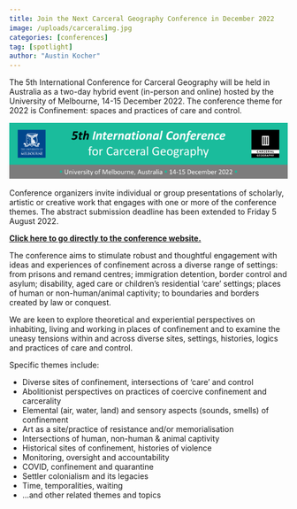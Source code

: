 ```yaml
---
title: Join the Next Carceral Geography Conference in December 2022
image: /uploads/carceralimg.jpg
categories: [conferences]
tag: [spotlight]
author: "Austin Kocher"
---
```


The 5th International Conference for Carceral Geography will be held in Australia as a two-day hybrid event (in-person and online) hosted by the University of Melbourne, 14-15 December 2022. The conference theme for 2022 is Confinement: spaces and practices of care and control.

<p align="center">
  <img src="/uploads/carceralgeographybanner.png">
</p>

Conference organizers invite individual or group presentations of scholarly, artistic or creative work that engages with one or more of the conference themes. The abstract submission deadline has been extended to Friday 5 August 2022.

[**Click here to go directly to the conference website.**](https://carceralgeography.com/events/conferences/5th-international-conference/call-for-papers-5th-international-conference-for-carceral-geography/)

The conference aims to stimulate robust and thoughtful engagement with ideas and experiences of confinement across a diverse range of settings: from prisons and remand centres; immigration detention, border control and asylum; disability, aged care or children’s residential ‘care’ settings; places of human or non-human/animal captivity; to boundaries and borders created by law or conquest.

We are keen to explore theoretical and experiential perspectives on inhabiting, living and working in places of confinement and to examine the uneasy tensions within and across diverse sites, settings, histories, logics and practices of care and control.

Specific themes include:
- Diverse sites of confinement, intersections of ‘care’ and control
- Abolitionist perspectives on practices of coercive confinement and carcerality
- Elemental (air, water, land) and sensory aspects (sounds, smells) of confinement
- Art as a site/practice of resistance and/or memorialisation
- Intersections of human, non-human & animal captivity
- Historical sites of confinement, histories of violence
- Monitoring, oversight and accountability
- COVID, confinement and quarantine
- Settler colonialism and its legacies
- Time, temporalities, waiting
- …and other related themes and topics
